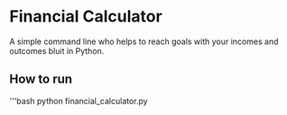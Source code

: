 # Financial Calculator
A simple command line who helps to reach goals with your incomes and outcomes bluit in Python.
## How to run
'''bash
python financial_calculator.py